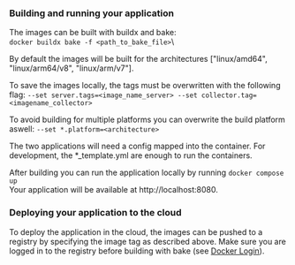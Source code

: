 ### Building and running your application

The images can be built with buildx and bake:\
`docker buildx bake -f <path_to_bake_file>`\

By default the images will be built for the architectures ["linux/amd64", "linux/arm64/v8", "linux/arm/v7"].

To save the images locally, the tags must be overwritten with the following flag:
`--set server.tags=<image_name_server> --set collector.tag=<imagename_collector>`

To avoid building for multiple platforms you can overwrite the build platform aswell:
`--set *.platform=<architecture>`

The two applications will need a config mapped into the container. For development, the *_template.yml are enough to run the containers.

After building you can run the application locally by running `docker compose up`\
Your application will be available at http://localhost:8080.

### Deploying your application to the cloud

To deploy the application in the cloud, the images can be pushed to a registry by specifying the image tag as described above.
Make sure you are logged in to the registry before building with bake (see [Docker Login](https://docs.docker.com/reference/cli/docker/login/)).